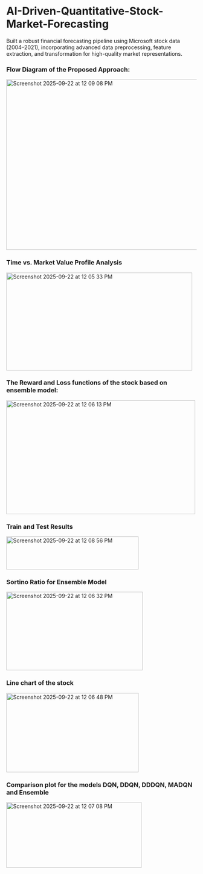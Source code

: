 # AI-Driven-Quantitative-Stock-Market-Forecasting
Built a robust financial forecasting pipeline using Microsoft stock data (2004–2021), incorporating advanced data preprocessing, feature extraction, and transformation for high-quality market representations.


### Flow Diagram of the Proposed Approach:
<img width="750" height="450" alt="Screenshot 2025-09-22 at 12 09 08 PM" src="https://github.com/user-attachments/assets/11490c4c-6c6b-403b-b400-675f7be93438" />


### Time vs. Market Value Profile Analysis
<img width="492" height="258" alt="Screenshot 2025-09-22 at 12 05 33 PM" src="https://github.com/user-attachments/assets/4e37d9f0-ca69-4468-bce9-643fca46c9f5" />

### The Reward and Loss functions of the stock based on ensemble model:
<img width="500" height="300" alt="Screenshot 2025-09-22 at 12 06 13 PM" src="https://github.com/user-attachments/assets/99dafc71-6dd1-438e-8830-f112da71411e" />

### Train and Test Results
<img width="350" height="87" alt="Screenshot 2025-09-22 at 12 08 56 PM" src="https://github.com/user-attachments/assets/d00f58da-4839-45fc-b839-4efdf84cd1ab" />


###  Sortino Ratio for Ensemble Model
<img width="361" height="207" alt="Screenshot 2025-09-22 at 12 06 32 PM" src="https://github.com/user-attachments/assets/e6d64263-825f-4600-a7b3-008694762221" />

### Line chart of the stock
<img width="350" height="209" alt="Screenshot 2025-09-22 at 12 06 48 PM" src="https://github.com/user-attachments/assets/95cb259b-19c0-49af-b9f0-62fb12c4ff0d" />

###  Comparison plot for the models DQN, DDQN, DDDQN, MADQN and Ensemble
<img width="358" height="173" alt="Screenshot 2025-09-22 at 12 07 08 PM" src="https://github.com/user-attachments/assets/a6b6096a-ec54-490e-bf8c-a223f9193569" />
